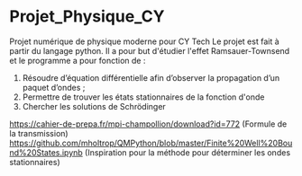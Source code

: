 # Projet_Physique_CY
Projet numérique de physique moderne pour CY Tech 
Le projet est fait à partir du langage python.
Il a pour but d'étudier l'effet Ramsauer-Townsend et le programme a pour fonction de :
1. Résoudre d’équation différentielle afin d’observer la propagation d’un paquet d’ondes ;
2. Permettre de trouver les états stationnaires de la fonction d'onde
3. Chercher les solutions de Schrödinger

https://cahier-de-prepa.fr/mpi-champollion/download?id=772 (Formule de la transmission)
https://github.com/mholtrop/QMPython/blob/master/Finite%20Well%20Bound%20States.ipynb (Inspiration pour la méthode pour déterminer les ondes stationnaires)
